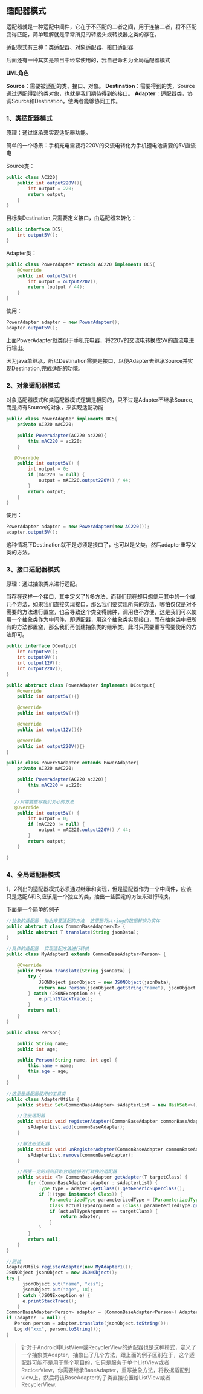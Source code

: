 ## 适配器模式

适配器就是一种适配中间件，它在于不匹配的二者之间，用于连接二者，将不匹配变得匹配，简单理解就是平常所见的转接头或转换器之类的存在。

适配模式有三种：类适配器、对象适配器、接口适配器

后面还有一种其实是项目中经常使用的，我自己命名为全局适配器模式

**UML角色**

**Source**：需要被适配的类、接口、对象。
**Destination**：需要得到的类，Source通过适配得到的类对象，也就是我们期待得到的接口。
**Adapter**：适配器类，协调Source和Destination，使两者能够协同工作。

### 1、类适配器模式

原理：通过继承来实现适配器功能。

简单的一个场景：手机充电需要将220V的交流电转化为手机锂电池需要的5V直流电

Source类：

```java
public class AC220{
	public int output220V(){
		int output = 220;
		return output;
	}
}
```

目标类Destination,只需要定义接口，由适配器来转化：

```java
public interface DC5{
	int output5V();
}
```

Adapter类：

```java
public class PowerAdapter extends AC220 implements DC5{
	@Override
	public int output5V(){
		int output = output220V();
      	return (output / 44);
	}
}
```

使用：

```java
PowerAdapter adapter = new PowerAdapter();
adapter.output5V();
```

上面PowerAdapter就类似于手机充电器，将220V的交流电转换成5V的直流电进行输出。

因为java单继承，所以Destination需要是接口，以便Adapter去继承Source并实现Destination,完成适配的功能。


### 2、对象适配器模式

对象适配器模式和类适配器模式逻辑是相同的，只不过是Adapter不继承Source,而是持有Source的对象，来实现适配功能

```java
public class PowerAdapter implements DC5{
	private AC220 mAC220;

	public PowerAdapter(AC220 ac220){
        this.mAC220 = ac220;
	}

   @Override
	public int output5V() {
		int output = 0;
		if (mAC220 != null) {
		 	output = mAC220.output220V() / 44;
		}
      	return output;
	}
}
```

使用：

```java
PowerAdapter adapter = new PowerAdapter(new AC220());
adapter.output5V();
```

这种情况下Destination就不是必须是接口了，也可以是父类，然后adapter重写父类的方法。

### 3、接口适配器模式

原理：通过抽象类来进行适配。

当存在这样一个接口，其中定义了N多方法，而我们现在却只想使用其中的一个或几个方法，如果我们直接实现接口，那么我们要实现所有的方法，哪怕仅仅是对不需要的方法进行置空，也会导致这个类变得臃肿，调用也不方便，这是我们可以使用一个抽象类作为中间件，即适配器，用这个抽象类实现接口，而在抽象类中把所有的方法都置空，那么我们再创建抽象类的继承类，此时只需要重写需要使用的方法即可。


```java
public interface DCoutput{
	int output5V();
	int output9V();
	int output12V();
	int output220V();
}
```


```java
public abstract class PowerAdapter implements DCoutput{
	@override
	public int output5V(){}

	@override
	public int output9V(){}

	@override
	public int output12V(){}

	@override
	public int output220V(){}
}
```

```java
public class Power5VAdapter extends PowerAdapter{
	private AC220 mAC220;

	public PowerAdapter(AC220 ac220){
        this.mAC220 = ac220;
	}

   //只需要重写我们关心的方法
   @Override
	public int output5V() {
		int output = 0;
		if (mAC220 != null) {
		 	output = mAC220.output220V() / 44;
		}
      	return output;
	}

}
```

### 4、全局适配器模式

1，2列出的适配器模式必须通过继承和实现，但是适配器作为一个中间件，应该只是适配A和B,应该是一个独立的类，抽出一些固定的方法来进行转换。

下面是一个简单的例子

```java
//抽象的适配器  抽出来要适配的方法  这里是将string的数据转换为实体
public abstract class CommonBaseAdapter<T> {
    public abstract T translate(String jsonData);
}
```

```java
//具体的适配器  实现适配方法进行转换
public class MyAdapter1 extends CommonBaseAdapter<Person> {

    @Override
    public Person translate(String jsonData) {
        try {
            JSONObject jsonObject = new JSONObject(jsonData);
            return new Person(jsonObject.getString("name"), jsonObject.getInt("age"));
        } catch (JSONException e) {
            e.printStackTrace();
        }
        return null;
    }
}

public class Person{

    public String name;
    public int age;

    public Person(String name, int age) {
        this.name = name;
        this.age = age;
    }
}
```

```java
//这里是适配器使用的工具类
public class AdapterUtils {
    public static Set<CommonBaseAdapter> sAdapterList = new HashSet<>();

	//注册适配器
    public static void registerAdapter(CommonBaseAdapter commonBaseAdapter) {
        sAdapterList.add(commonBaseAdapter);
    }

	//解注册适配器
    public static void unRegisterAdapter(CommonBaseAdapter commonBaseAdapter) {
        sAdapterList.remove(commonBaseAdapter);
    }

	//根据一定的规则获取合适能够进行转换的适配器
    public static <T> CommonBaseAdapter getAdapter(T targetClass) {
        for (CommonBaseAdapter adapter : sAdapterList) {
            Type type = adapter.getClass().getGenericSuperclass();
            if (!(type instanceof Class)) {
                ParameterizedType parameterizedType = (ParameterizedType) type;
                Class actualTypeArgument = (Class) parameterizedType.getActualTypeArguments()[0];
                if (actualTypeArgument == targetClass) {
                    return adapter;
                }
            }
        }
        return null;
    }
}
```

```java
//测试
AdapterUtils.registerAdapter(new MyAdapter1());
JSONObject jsonObject = new JSONObject();
try {
      jsonObject.put("name", "xss");
      jsonObject.put("age", 18);
    } catch (JSONException e) {
      e.printStackTrace();
    }
CommonBaseAdapter<Person> adapter = (CommonBaseAdapter<Person>) AdapterUtils.getAdapter(Person.class);
if (adapter != null) {
   Person person = adapter.translate(jsonObject.toString());
   Log.d("xxx", person.toString());
}
```

>针对于Android中ListView或RecyclerView的适配器也是这种模式，定义了一个抽象类Adapter，抽象出了几个方法，跟上面的例子区别在于，这个适配器可能不是用于整个项目的，它只是服务于单个ListView或者ReclcerView，你需要继承BaseAdapter，重写抽象方法，将数据适配到view上，然后将该BaseAdapter的子类直接设置给ListView或者RecyclerView.

